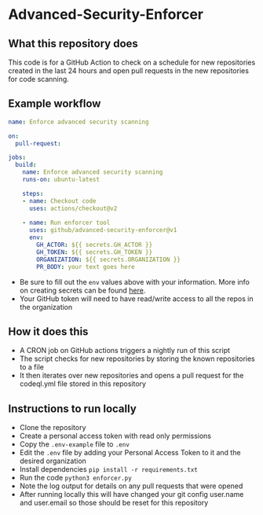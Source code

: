 # Advanced-Security-Enforcer

## What this repository does
This code is for a GitHub Action to check on a schedule for new repositories created in the last 24 hours and open pull requests in the new repositories for code scanning.

## Example workflow
```yaml
name: Enforce advanced security scanning

on:
  pull-request:

jobs:
  build:
    name: Enforce advanced security scanning
    runs-on: ubuntu-latest

    steps:
    - name: Checkout code
      uses: actions/checkout@v2
    
    - name: Run enforcer tool
      uses: github/advanced-security-enforcer@v1
      env:
        GH_ACTOR: ${{ secrets.GH_ACTOR }}
        GH_TOKEN: ${{ secrets.GH_TOKEN }}
        ORGANIZATION: ${{ secrets.ORGANIZATION }}
        PR_BODY: your text goes here
```
- Be sure to fill out the `env` values above with your information. More info on creating secrets can be found [here](https://docs.github.com/en/actions/security-guides/encrypted-secrets).
- Your GitHub token will need to have read/write access to all the repos in the organization

## How it does this
- A CRON job on GitHub actions triggers a nightly run of this script
- The script checks for new repositories by storing the known repositories to a file
- It then iterates over new repositories and opens a pull request for the codeql.yml file stored in this repository

## Instructions to run locally
- Clone the repository
- Create a personal access token with read only permissions
- Copy the `.env-example` file to `.env`
- Edit the `.env` file by adding your Personal Access Token to it and the desired organization
- Install dependencies `pip install -r requirements.txt`
- Run the code `python3 enforcer.py`
- Note the log output for details on any pull requests that were opened
- After running locally this will have changed your git config user.name and user.email so those should be reset for this repository
